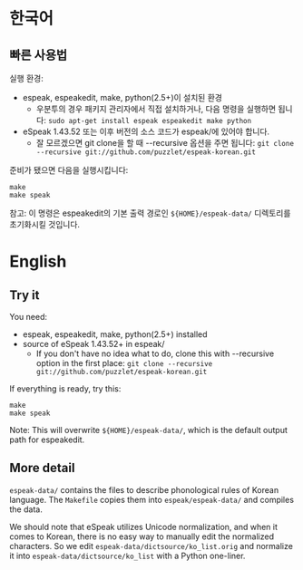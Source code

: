 한국어
======

빠른 사용법
-----------

실행 환경:

* espeak, espeakedit, make, python(2.5+)이 설치된 환경
    * 우분투의 경우 패키지 관리자에서 직접 설치하거나, 다음 명령을 실행하면 됩니다: `sudo apt-get install espeak espeakedit make python`
* eSpeak 1.43.52 또는 이후 버전의 소스 코드가 espeak/에 있어야 합니다.
    * 잘 모르겠으면 git clone을 할 때 --recursive 옵션을 주면 됩니다: `git clone --recursive git://github.com/puzzlet/espeak-korean.git`

준비가 됐으면 다음을 실행시킵니다:

    make
    make speak

참고: 이 명령은 espeakedit의 기본 출력 경로인 `${HOME}/espeak-data/` 디렉토리를 초기화시킬 것입니다.




English
=======

Try it
------

You need:

* espeak, espeakedit, make, python(2.5+) installed
* source of eSpeak 1.43.52+ in espeak/
    * If you don't have no idea what to do, clone this with --recursive option in the first place: `git clone --recursive git://github.com/puzzlet/espeak-korean.git`

If everything is ready, try this:

    make
    make speak

Note: This will overwrite `${HOME}/espeak-data/`, which is the default output path for espeakedit.


More detail
-----------

`espeak-data/` contains the files to describe phonological rules of Korean language.  The `Makefile` copies them into `espeak/espeak-data/` and compiles the data.

We should note that eSpeak utilizes Unicode normalization, and when it comes to Korean, there is no easy way to manually edit the normalized characters.  So we edit `espeak-data/dictsource/ko_list.orig` and normalize it into `espeak-data/dictsource/ko_list` with a Python one-liner.

